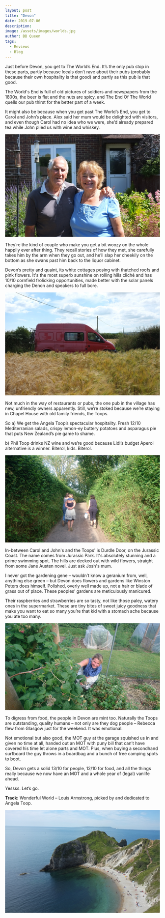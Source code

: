 ```yaml
---
layout: post
title: "Devon"
date: 2019-07-06
description:
image: /assets/images/worlds.jpg
author: BB Queen
tags: 
  - Reviews
  - Blog
---
```


Just before Devon, you get to The World’s End. It’s the only pub stop in these parts, partly because locals don’t rave about their pubs (probably because their own hospitality is that good) and partly as this pub is that good. 

The World's End is full of old pictures of soldiers and newspapers from the 1800s, the beer is flat and the nuts are spicy, and The End Of The World quells our pub thirst for the better part of a week.

It might also be because when you get past The World’s End, you get to Carol and John’s place. Alex said her mum would be delighted with visitors, and even though Carol had no idea who we were, she’d already prepared tea while John plied us with wine and whiskey. 

![Placeholder](/assets/images/carolandjohn_small.jpg)

They’re the kind of couple who make you get a bit woozy on the whole happily ever after thing. They recall stories of how they met, she carefully takes him by the arm when they go out, and he’ll slap her cheekily on the bottom as she swans past him back to the liquor cabinet. 

Devon’s pretty and quaint, its white cottages posing with thatched roofs and pink flowers. It's the most superb sunshine on rolling hills cliché and has 10/10 cornfield frolicking opportunities, made better with the solar panels charging the Denon and speakers to full bore.

![Placeholder](/assets/images/cornfield_small.jpg)

Not much in the way of restaurants or pubs, the one pub in the village has new, unfriendly owners apparently. Still, we’re stoked because we’re staying in Chapel House with old family friends, the Toops.

So a) We get the Angela Toop’s spectacular hospitality. Fresh 12/10 Mediterranian salads, crispy lemon-ey buttery potatoes and asparagus pie that puts New Zealand’s pie game to shame. 

b) Phil Toop drinks NZ wine and we’re good because Lidl’s budget Aperol alternative is a winner. Biterol, kids. Biterol. 

![Placeholder](/assets/images/toops.jpg)

In-between Carol and John's and the Toops' is Durdle Door, on the Jurassic Coast. The name comes from Jurassic Park. It's absolutely stunning and a prime swimming spot. The hills are decked out with wild flowers, straight from some Jane Austen novel. Just ask Josh's mum.

I never got the gardening gene – wouldn’t know a geranium from, well, anything else green – but Devon does flowers and gardens like Winston Peters does himself. Polished, overly well made up, not a hair or blade of grass out of place. These peoples’ gardens are meticulously manicured. 

Their raspberries and strawberries are so tasty, not like those paley, watery ones in the supermarket. These are tiny bites of sweet juicy goodness that make you want to eat so many you’re that kid with a stomach ache because you ate too many.  

![Placeholder](/assets/images/bibistrawbs_small.jpg)

To digress from food, the people in Devon are mint too. Naturally the Toops are outstanding, quality humans – not only are they dog people – Rebecca flew from Glasgow just for the weekend. It was emotional.

Not emotional but also good, the MOT guy at the garage squished us in and given no time at all, handed out an MOT with puny bill that can’t have covered his time let alone parts and MOT. Plus, when buying a secondhand surfboard the guy throws in a boardbag and a bunch of free camping spots to boot.  

So, Devon gets a solid 13/10 for people, 12/10 for food, and all the things really because we now have an MOT and a whole year of (legal) vanlife ahead.

Yessss. Let’s go.

**Track:** Wonderful World – Louis Armstrong, picked by and dedicated to Angela Toop.


![Placeholder](/assets/images/durdledoor_small.jpg#full)
